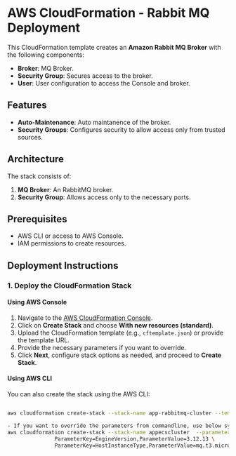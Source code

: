# AWS CloudFormation - Rabbit MQ Deployment

This CloudFormation template creates an **Amazon Rabbit MQ Broker** with the following components:
- **Broker**: MQ Broker.
- **Security Group**: Secures access to the broker.
- **User**: User configuration to access the Console and broker.

## Features
- **Auto-Maintenance**: Auto maintanence of the broker.
- **Security Groups**: Configures security to allow access only from trusted sources.

## Architecture
The stack consists of:
1. **MQ Broker**: An RabbitMQ broker.
2. **Security Group**: Allows access only to the necessary ports.

## Prerequisites
- AWS CLI or access to AWS Console.
- IAM permissions to create resources.

## Deployment Instructions

### 1. Deploy the CloudFormation Stack

#### Using AWS Console
1. Navigate to the [AWS CloudFormation Console](https://console.aws.amazon.com/cloudformation/).
2. Click on **Create Stack** and choose **With new resources (standard)**.
3. Upload the CloudFormation template (e.g., `cftemplate.json`) or provide the template URL.
4. Provide the necessary parameters if you want to override.
5. Click **Next**, configure stack options as needed, and proceed to **Create Stack**.

#### Using AWS CLI
You can also create the stack using the AWS CLI:
```bash

aws cloudformation create-stack --stack-name app-rabbitmq-cluster --template-body file://cftemplate.json --capabilities CAPABILITY_NAMED_IAM --profile  my-profile 

- If you want to override the parameters from commandline, use below syntax
aws cloudformation create-stack --stack-name appecscluster  --parameters ParameterKey=BrokerName,ParameterValue=RabbitMqBroker \
               ParameterKey=EngineVersion,ParameterValue=3.12.13 \
               ParameterKey=HostInstanceType,ParameterValue=mq.t3.micro --template-body file://cftemplate.json --capabilities CAPABILITY_NAMED_IAM --profile  my-profile 


